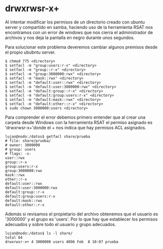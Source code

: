 # drwxrwsr-x+

Al intentar modificar los permisos de un directorio creado con ubuntu server y compartido en samba, haciendo uso de la herramienta RSAT nos encontramos con un error de windows que nos cierra el administrador de archivos y nos deja la pantalla en negro durante unos segundos.

Para solucionar este problema deveremos cambiar algunos premisos desde el propio ububntu server.

    $ chmod 775 <directory> 
    $ setfacl -m "group:users:r-x" <directory>
    $ setfacl -m "group::r-x" <directory>
    $ setfacl -m "group:3000000:rwx" <directory>
    $ setfacl -m "mask::rwx" <directory>
    $ setfacl -m "default:user::rwx" <directory>
    $ setfacl -m "default:user:3000000:rwx" <directory>
    $ setfacl -m "default:group::r-x" <directory>
    $ setfacl -m "default:group:users:r-x" <directory>
    $ setfacl -m "default:mask::rwx" <directory>
    $ setfacl -m "default:other::r-x" <directory>
    $ sudo chown 3000000:users <directory>
        
Para comprender el error debemos primero entender que al crear una carpeta desde Windows con la herramienta RSAT el permiso asignado es 'drwxrwsr-x+'donde el + nos indica que hay permisos ACL asignados.

    lujan@nodo:/datos$ getfacl share/prueba
    # file: share/prueba/
    # owner: 3000000
    # group: users  
    # flags: -s-
    user::rwx
    group::r-x
    group:users:r-x
    group:3000000:rwx
    mask::rwx
    other::r-x
    default:user::rwx
    default:user:3000000:rwx
    default:group::r-x
    default:group:users:r-x
    default:mask::rwx
    default:other::r-x
        
Además si revisamos el propietario del archivo obtenemos que el usuario es '3000000' y el grupo es 'users'. Por lo que hay que establecer los permisos adecuados y sobre todo el usuario y grupo adecuados.

    lujan@nodo:/datos$ ls -l share/
    total 64
    drwxrwsr-x+ 4 3000000 users 4096 Feb  8 10:07 prueba


 
